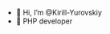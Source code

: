 - 👋 Hi, I’m @Kirill-Yurovskiy
- 👀 PHP developer

<!---
Kirill-Yurovskiy/Kirill-Yurovskiy is a ✨ special ✨ repository because its `README.md` (this file) appears on your GitHub profile.
You can click the Preview link to take a look at your changes.
--->
